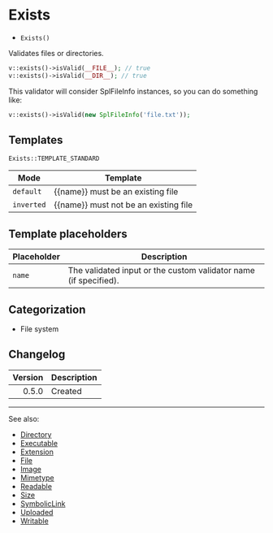 # Exists

- `Exists()`

Validates files or directories.

```php
v::exists()->isValid(__FILE__); // true
v::exists()->isValid(__DIR__); // true
```

This validator will consider SplFileInfo instances, so you can do something like:

```php
v::exists()->isValid(new SplFileInfo('file.txt'));
```

## Templates

`Exists::TEMPLATE_STANDARD`

| Mode       | Template                              |
|------------|---------------------------------------|
| `default`  | {{name}} must be an existing file     |
| `inverted` | {{name}} must not be an existing file |

## Template placeholders

| Placeholder | Description                                                      |
|-------------|------------------------------------------------------------------|
| `name`      | The validated input or the custom validator name (if specified). |

## Categorization

- File system

## Changelog

| Version | Description |
|--------:|-------------|
|   0.5.0 | Created     |

***
See also:

- [Directory](Directory.md)
- [Executable](Executable.md)
- [Extension](Extension.md)
- [File](File.md)
- [Image](Image.md)
- [Mimetype](Mimetype.md)
- [Readable](Readable.md)
- [Size](Size.md)
- [SymbolicLink](SymbolicLink.md)
- [Uploaded](Uploaded.md)
- [Writable](Writable.md)
